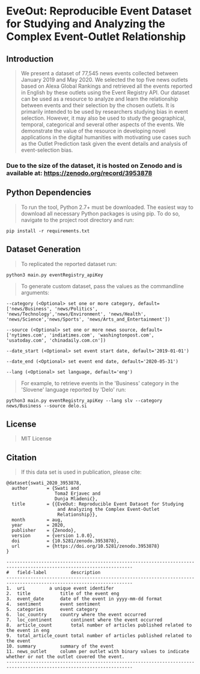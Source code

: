 # EveOut: Reproducible Event Dataset for Studying and Analyzing the Complex Event-Outlet Relationship

## Introduction

> We present a dataset of 77,545 news events collected between January 2019 and May 2020. We selected the top five news outlets based on Alexa Global Rankings and retrieved all the events reported in English by these outlets using the Event Registry API. Our dataset can be used as a resource to analyze and learn the relationship between events and their selection by the chosen outlets. It is primarily intended to be used by researchers studying bias in event selection. However, it may also be used to study the geographical, temporal, categorical and several other aspects of the events. We demonstrate the value of the resource in developing novel applications in the digital humanities with motivating use cases such as the Outlet Prediction task given the event details and analysis of event-selection bias.

### Due to the size of the dataset, it is hosted on Zenodo and is available at: https://zenodo.org/record/3953878

## Python Dependencies

> To run the tool, Python 2.7+ must be downloaded.
The easiest way to download all necessary Python packages is using pip. To do so, navigate to the project root directory and run:
```
pip install -r requirements.txt
```

## Dataset Generation

> To replicated the reported dataset run:
```
python3 main.py eventRegistry_apiKey
```

> To generate custom dataset, pass the values as the commandline arguments:
```
--category (<Optional> set one or more category, default=['news/Business', 'news/Politics', 'news/Technology','news/Environment', 'news/Health', 'news/Science','news/Sports', 'news/Arts_and_Entertainment'])

--source (<Optional> set one or more news source, default=['nytimes.com', 'indiatimes.com', 'washingtonpost.com', 'usatoday.com', 'chinadaily.com.cn'])

--date_start (<Optional> set event start date, default='2019-01-01')

--date_end (<Optional> set event end date, default='2020-05-31')

--lang (<Optional> set language, default='eng')
```

> For example, to retrieve events in the 'Business' category in the 'Slovene' language reported by 'Delo' run:
```
python3 main.py eventRegistry_apiKey --lang slv --category news/Business --source delo.si
```
    
## License
> MIT License

## Citation
> If this data set is used in publication, please cite:
```
@dataset{swati_2020_3953878,
  author       = {Swati and
                  Tomaž Erjavec and
                  Dunja Mladenić},
  title        = {{EveOut: Reproducible Event Dataset for Studying 
                   and Analyzing the Complex Event-Outlet
                   Relationship}},
  month        = aug,
  year         = 2020,
  publisher    = {Zenodo},
  version      = {version 1.0.0},
  doi          = {10.5281/zenodo.3953878},
  url          = {https://doi.org/10.5281/zenodo.3953878}
}
```
```
---------------------------------------------------------------------------------------------------------------------
#	field-label		    description									
---------------------------------------------------------------------------------------------------------------------
1.	uri			a unique event identifer
2.	title			title of the event eng
3.	event_date		date of the event in yyyy-mm-dd format
4.	sentiment		event sentiment
5.	categories		event category
6.	loc_country		country where the event occurred
7.	loc_continent		continent where the event occurred
8.	article_count		total number of articles published related to the event in eng
9.	total_article_count	total number of articles published related to the event
10.	summary			summary of the event
11.	news_outlet		column per outlet with binary values to indicate whether or not the outlet covered the event.
---------------------------------------------------------------------------------------------------------------------
```


